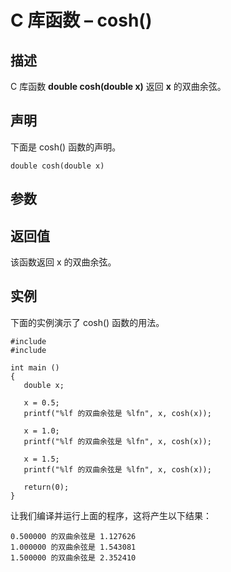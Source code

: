 # C 库函数 – cosh()

## 描述

C 库函数 **double cosh(double x)** 返回 **x** 的双曲余弦。

## 声明

下面是 cosh() 函数的声明。

    double cosh(double x)

## 参数

## 返回值

该函数返回 x 的双曲余弦。

## 实例

下面的实例演示了 cosh() 函数的用法。

    #include 
    #include 

    int main ()
    {
       double x;

       x = 0.5;
       printf("%lf 的双曲余弦是 %lfn", x, cosh(x));

       x = 1.0;
       printf("%lf 的双曲余弦是 %lfn", x, cosh(x));

       x = 1.5;
       printf("%lf 的双曲余弦是 %lfn", x, cosh(x));

       return(0);
    }

让我们编译并运行上面的程序，这将产生以下结果：

    0.500000 的双曲余弦是 1.127626
    1.000000 的双曲余弦是 1.543081
    1.500000 的双曲余弦是 2.352410